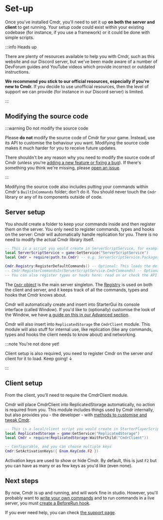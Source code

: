 # Set-up

Once you've installed Cmdr, you'll need to set it up **on both the server and client** to get running. Your setup code could exist within your existing codebase (for instance, if you use a framework) or it could be done with simple scripts.

:::info Heads up

There are plenty of resources available to help you with Cmdr, such as this website and our Discord server, but we've been made aware of a number of DevForum guides and YouTube videos which provide incorrect or outdated instructions.

**We recommend you stick to our official resources, especially if you're new to Cmdr.** If you decide to use unofficial resources, then the level of support we can provide (for instance in our Discord server) is limited.

:::

## Modifying the source code

:::warning Do not modify the source code

Please **do not** modify the source code of Cmdr for your game. Instead, use its API to customise the behaviour you want. Modifying the source code makes it much harder for you to receive future updates.

There shouldn't be any reason why you need to modify the source code of Cmdr (unless you're [adding a new feature or fixing a bug](/docs/contribute)). If there's something you think we're missing, please [open an issue](https://github.com/evaera/cmdr/issues).

:::

Modifying the source code also includes putting your commands within Cmdr's `BuiltInCommands` folder; don't do it. You should never touch the `Cmdr` library or any of its components outside of code.

## Server setup

You should create a folder to keep your commands inside and then register them on the server. You only need to register commands, types and hooks on the server: Cmdr will automatically handle replication for you. There is no need to modify the actual Cmdr library itself.

```lua
-- This is a script you would create in ServerScriptService, for example
local ServerScriptService = game:GetService("ServerScriptService")
local Cmdr = require(path.to.Cmdr) -- e.g. ServerScriptService.Packages.Cmdr

Cmdr.Registry:RegisterDefaultCommands() -- Optional: This loads the default set of commands that Cmdr comes with.
-- Cmdr:RegisterCommandsIn(ServerScriptService.CmdrCommands) -- Optional: Register commands from your own folder.
-- You can also register types or hooks here: read on or check the API reference!
```

The [`Cmdr` object](/api/Cmdr) is the main server singleton. The [Registry](/api/Registry) is used on both the client and server, and it keeps track of all the commands, types and hooks that Cmdr knows about.

Cmdr will automatically create and insert into StarterGui its console interface (called Window). If you'd like to (optionally) customise the look of the Window, we have [a guide on this in our Advanced section](/docs/advanced/customisinginterface).

Cmdr will also insert into `ReplicatedStorage` the `CmdrClient` module. This module will also stuff for internal use, like replication (like any commands, types and hooks the client needs to know about) and networking.

:::note You're not done yet!

Client setup is also required, you need to register Cmdr on the server _and_ client for it to load. Keep going! ↓

:::

## Client setup

From the client, you'll need to require the CmdrClient module.

Cmdr will place CmdrClient into ReplicatedStorage automatically, no action is required from you. This module includes things used by Cmdr internally, but also provides you - the developer - with [methods to customise and tweak Cmdr](/api/CmdrClient).

```lua
-- This is a local/client script you would create in StarterPlayerScripts, for example
local ReplicatedStorage = game:GetService("ReplicatedStorage")
local Cmdr = require(ReplicatedStorage:WaitForChild("CmdrClient"))

-- Configurable, and you can choose multiple keys
Cmdr:SetActivationKeys({ Enum.KeyCode.F2 })
```

Activation keys are used to show or hide Cmdr. By default, this is just `F2` but you can have as many or as few keys as you'd like (even none).

## Next steps

By now, Cmdr is up and running, and will work fine in studio. However, you'll probably want to [write your own commands](/docs/commands) and to run commands in a live server, you must [create a BeforeRun hook](/docs/hooks).

If you ever need help, you can check [the support page](/docs/intro#how-do-i-get-help-with-cmdr).
